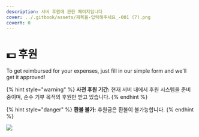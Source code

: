 ```yaml
---
description: 서버 후원에 관한 페이지입니다
cover: ../.gitbook/assets/제목을-입력해주세요_-001 (7).png
coverY: 0
---
```


# 💵 후원

To get reimbursed for your expenses, just fill in our simple form and we'll get it approved!

{% hint style="warning" %}
**사전 후원 기간:** 현재 서버 내에서 후원 시스템을 준비중이며, 순수 기부 목적의 후원만 받고 있습니다. &#x20;
{% endhint %}

{% hint style="danger" %}
**환불 불가:** 후원금은 환불이 불가능합니다.
{% endhint %}

![](broken-reference)


